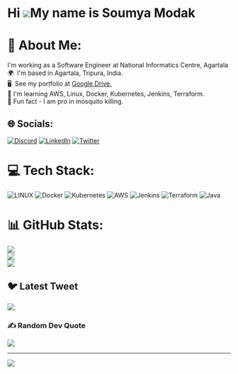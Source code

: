 Hi ![](https://user-images.githubusercontent.com/18350557/176309783-0785949b-9127-417c-8b55-ab5a4333674e.gif)My name is Soumya Modak
====================================================================================================================================

# 💫 About Me:
I'm working as a Software Engineer at National Informatics Centre, Agartala<br>🌍  I'm based in Agartala, Tripura, India.<br> 🖥️  See my portfolio at [Google Drive.](https://drive.google.com/file/d/1I24Z6gMmj_QNO5lLXfLWGZS2UFO5vrJb/view?usp=drive_link)<br>🧠 I'm learning AWS, Linux, Docker, Kubernetes, Jenkins, Terraform.<br> Fun fact - I am pro in mosquito killing.<br>

## 🌐 Socials:
[![Discord](https://img.shields.io/badge/Discord-%237289DA.svg?logo=discord&logoColor=white)](https://discord.gg/ronit043) [![LinkedIn](https://img.shields.io/badge/LinkedIn-%230077B5.svg?logo=linkedin&logoColor=white)](https://linkedin.com/in/soumya-modak) [![Twitter](https://img.shields.io/badge/Twitter-%231DA1F2.svg?logo=Twitter&logoColor=white)](https://twitter.com/ronit043) 

# 💻 Tech Stack:
![LINUX](https://img.shields.io/badge/Linux-FCC624?style=for-the-badge&logo=linux&logoColor=black) ![Docker](https://img.shields.io/badge/docker-%230db7ed.svg?style=for-the-badge&logo=docker&logoColor=white) ![Kubernetes](https://img.shields.io/badge/kubernetes-%23326ce5.svg?style=for-the-badge&logo=kubernetes&logoColor=white) ![AWS](https://img.shields.io/badge/AWS-%23FF9900.svg?style=for-the-badge&logo=amazon-aws&logoColor=white) ![Jenkins](https://img.shields.io/badge/jenkins-%232C5263.svg?style=for-the-badge&logo=jenkins&logoColor=white) ![Terraform](https://img.shields.io/badge/terraform-%235835CC.svg?style=for-the-badge&logo=terraform&logoColor=white) ![Java](https://img.shields.io/badge/java-%23ED8B00.svg?style=for-the-badge&logo=java&logoColor=white)

# 📊 GitHub Stats:
![](https://github-readme-stats.vercel.app/api?username=ronit043&theme=gruvbox&hide_border=false&include_all_commits=false&count_private=false)<br/>
![](https://github-readme-streak-stats.herokuapp.com/?user=ronit043&theme=gruvbox&hide_border=false)<br/>
![](https://github-readme-stats.vercel.app/api/top-langs/?username=ronit043&theme=gruvbox&hide_border=false&include_all_commits=false&count_private=false&layout=compact)

## 🐦 Latest Tweet
[![](https://gtce.itsvg.in/api?username=ronit043)](https://github.com/VishwaGauravIn/github-twitter-card-embed)

### ✍️ Random Dev Quote
![](https://quotes-github-readme.vercel.app/api?type=horizontal&theme=gruvbox)

---
[![](https://visitcount.itsvg.in/api?id=ronit043&icon=0&color=3)](https://visitcount.itsvg.in)
